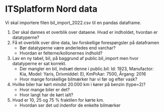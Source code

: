# ITSplatform Nord data

Vi skal importere filen bil_import_2022.csv til en pandas dataframe.

1. Der skal dannes et overblik over dataene. Hvad er indholdet, hvordan er datatyperne?
2. Få et overblik over dine data, lav forskellige forespørgsler på dataframen
   - Bør datatyperne være anderledes end varchar?
   - Hvordan er felterne/kollonernes indhold?
3. Lav en ny tabel, bil, på baggrund af public.bil_import men hvor datatyperne er sat korrekt.
   - Der mangler en bil, indsæt denne i public.bil:
     Id: 1923, Manufactor: Kia, Model: Yaris, Drivmiddel: El, KmPrAar: 7500, Årgang: 2016
   - Hvor mange forskellige bilmærker har vi før og efter vask?
4. Hvilke biler har kørt mindst 20.000 km i kører på benzin (type=2)?
    - Hvor mange biler er det?
    - Hvor langt har de kørt ialt?
5. Hvad er 10, 25 og 75 % fraktilen for kørte km.
    - Hvordan ser det ud indenfor de enkelte bilmærker
